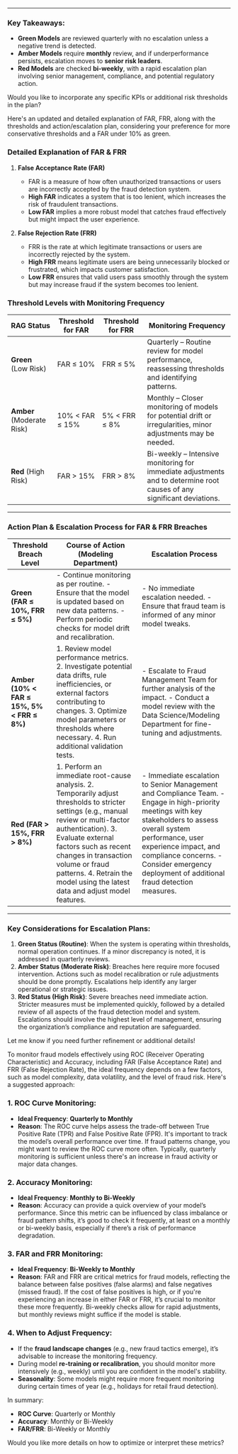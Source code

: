
---

### **Key Takeaways:**
- **Green Models** are reviewed quarterly with no escalation unless a negative trend is detected.  
- **Amber Models** require **monthly** review, and if underperformance persists, escalation moves to **senior risk leaders**.  
- **Red Models** are checked **bi-weekly**, with a rapid escalation plan involving senior management, compliance, and potential regulatory action.  

Would you like to incorporate any specific KPIs or additional risk thresholds in the plan?



Here's an updated and detailed explanation of FAR, FRR, along with the thresholds and action/escalation plan, considering your preference for more conservative thresholds and a FAR under 10% as green.

### **Detailed Explanation of FAR & FRR**  

1. **False Acceptance Rate (FAR)**  
   - FAR is a measure of how often unauthorized transactions or users are incorrectly accepted by the fraud detection system.
   - **High FAR** indicates a system that is too lenient, which increases the risk of fraudulent transactions.
   - **Low FAR** implies a more robust model that catches fraud effectively but might impact the user experience.

2. **False Rejection Rate (FRR)**  
   - FRR is the rate at which legitimate transactions or users are incorrectly rejected by the system.
   - **High FRR** means legitimate users are being unnecessarily blocked or frustrated, which impacts customer satisfaction.
   - **Low FRR** ensures that valid users pass smoothly through the system but may increase fraud if the system becomes too lenient.

### **Threshold Levels with Monitoring Frequency**  

| **RAG Status** | **Threshold for FAR** | **Threshold for FRR** | **Monitoring Frequency** |
|----------------|-----------------------|-----------------------|--------------------------|
| **Green** (Low Risk)  | FAR ≤ 10%  | FRR ≤ 5%  | Quarterly – Routine review for model performance, reassessing thresholds and identifying patterns. |
| **Amber** (Moderate Risk)  | 10% < FAR ≤ 15%  | 5% < FRR ≤ 8%  | Monthly – Closer monitoring of models for potential drift or irregularities, minor adjustments may be needed. |
| **Red** (High Risk)  | FAR > 15%  | FRR > 8%  | Bi-weekly – Intensive monitoring for immediate adjustments and to determine root causes of any significant deviations. |

---

### **Action Plan & Escalation Process for FAR & FRR Breaches**  

| **Threshold Breach Level** | **Course of Action (Modeling Department)** | **Escalation Process** |
|--------------------------|----------------------------------------|------------------------|
| **Green (FAR ≤ 10%, FRR ≤ 5%)**  | - Continue monitoring as per routine. - Ensure that the model is updated based on new data patterns. - Perform periodic checks for model drift and recalibration. | - No immediate escalation needed. - Ensure that fraud team is informed of any minor model tweaks. |
| **Amber (10% < FAR ≤ 15%, 5% < FRR ≤ 8%)** | 1. Review model performance metrics. 2. Investigate potential data drifts, rule inefficiencies, or external factors contributing to changes. 3. Optimize model parameters or thresholds where necessary. 4. Run additional validation tests. | - Escalate to Fraud Management Team for further analysis of the impact. - Conduct a model review with the Data Science/Modeling Department for fine-tuning and adjustments. |
| **Red (FAR > 15%, FRR > 8%)** | 1. Perform an immediate root-cause analysis. 2. Temporarily adjust thresholds to stricter settings (e.g., manual review or multi-factor authentication). 3. Evaluate external factors such as recent changes in transaction volume or fraud patterns. 4. Retrain the model using the latest data and adjust model features. | - Immediate escalation to Senior Management and Compliance Team. - Engage in high-priority meetings with key stakeholders to assess overall system performance, user experience impact, and compliance concerns. - Consider emergency deployment of additional fraud detection measures. |

---

### **Key Considerations for Escalation Plans:**  
1. **Green Status (Routine)**: When the system is operating within thresholds, normal operation continues. If a minor discrepancy is noted, it is addressed in quarterly reviews.
2. **Amber Status (Moderate Risk)**: Breaches here require more focused intervention. Actions such as model recalibration or rule adjustments should be done promptly. Escalations help identify any larger operational or strategic issues.
3. **Red Status (High Risk)**: Severe breaches need immediate action. Stricter measures must be implemented quickly, followed by a detailed review of all aspects of the fraud detection model and system. Escalations should involve the highest level of management, ensuring the organization’s compliance and reputation are safeguarded.

Let me know if you need further refinement or additional details!




















To monitor fraud models effectively using ROC (Receiver Operating Characteristic) and Accuracy, including FAR (False Acceptance Rate) and FRR (False Rejection Rate), the ideal frequency depends on a few factors, such as model complexity, data volatility, and the level of fraud risk. Here's a suggested approach:

### 1. **ROC Curve Monitoring**:
   - **Ideal Frequency**: **Quarterly to Monthly**
   - **Reason**: The ROC curve helps assess the trade-off between True Positive Rate (TPR) and False Positive Rate (FPR). It's important to track the model’s overall performance over time. If fraud patterns change, you might want to review the ROC curve more often. Typically, quarterly monitoring is sufficient unless there's an increase in fraud activity or major data changes.

### 2. **Accuracy Monitoring**:
   - **Ideal Frequency**: **Monthly to Bi-Weekly**
   - **Reason**: Accuracy can provide a quick overview of your model’s performance. Since this metric can be influenced by class imbalance or fraud pattern shifts, it’s good to check it frequently, at least on a monthly or bi-weekly basis, especially if there’s a risk of performance degradation.

### 3. **FAR and FRR Monitoring**:
   - **Ideal Frequency**: **Bi-Weekly to Monthly**
   - **Reason**: FAR and FRR are critical metrics for fraud models, reflecting the balance between false positives (false alarms) and false negatives (missed fraud). If the cost of false positives is high, or if you're experiencing an increase in either FAR or FRR, it’s crucial to monitor these more frequently. Bi-weekly checks allow for rapid adjustments, but monthly reviews might suffice if the model is stable.

### 4. **When to Adjust Frequency**:
   - If the **fraud landscape changes** (e.g., new fraud tactics emerge), it’s advisable to increase the monitoring frequency.
   - During model **re-training or recalibration**, you should monitor more intensively (e.g., weekly) until you are confident in the model's stability.
   - **Seasonality**: Some models might require more frequent monitoring during certain times of year (e.g., holidays for retail fraud detection).

In summary:
- **ROC Curve**: Quarterly or Monthly
- **Accuracy**: Monthly or Bi-Weekly
- **FAR/FRR**: Bi-Weekly or Monthly

Would you like more details on how to optimize or interpret these metrics?































